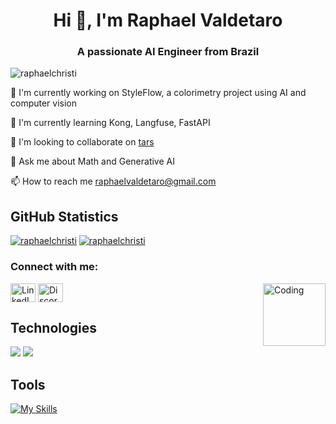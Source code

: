 <h1 align="center">Hi 👋, I'm Raphael Valdetaro</h1>
<h3 align="center">A passionate AI Engineer from Brazil</h3>

<p align="left"> <img src="https://komarev.com/ghpvc/?username=raphaelchristi&label=Profile%20views&color=0e75b6&style=flat" alt="raphaelchristi" /> </p>

🔭 I'm currently working on StyleFlow, a colorimetry project using AI and computer vision

🌱 I'm currently learning Kong, Langfuse, FastAPI

👯 I'm looking to collaborate on [tars](https://github.com/raphaelchristi/tars)

💬 Ask me about Math and Generative AI

📫 How to reach me raphaelvaldetaro@gmail.com

## **GitHub Statistics**
[![raphaelchristi](https://github-readme-stats.vercel.app/api?username=raphaelchristi&theme=radical)](https://github.com/anuraghazra/github-readme-stats)
[![raphaelchristi](https://github-readme-stats.vercel.app/api/top-langs/?username=raphaelchristi&hide=html&layout=compact&theme=radical)](https://github.com/anuraghazra/github-readme-stats)

<h3 align="left">Connect with me:</h3>
<p align="left">
<a href="https://linkedin.com/in/raphael-christi-0a5a2a219/" target="blank"><img align="center" src="https://raw.githubusercontent.com/rahuldkjain/github-profile-readme-generator/master/src/images/icons/Social/linked-in-alt.svg" alt="LinkedIn" height="30" width="40" /></a>
<img align="right" alt="Coding" width="100" src="https://media3.giphy.com/media/v1.Y2lkPTc5MGI3NjExNnEzZ3BxOWgxMW92MWsxdjNia2RieWNkbzU2emN4dHdiMDNuajF2OSZlcD12MV9pbnRlcm5hbF9naWZfYnlfaWQmY3Q9cw/ue7Oh8WdVspgI/giphy.gif">
<a href="https://discord.gg/DHPU7xUaEE" target="blank"><img align="center" src="https://raw.githubusercontent.com/rahuldkjain/github-profile-readme-generator/master/src/images/icons/Social/discord.svg" alt="Discord" height="30" width="40" /></a>
</p>

## **Technologies**  
<p>
    <img src="https://skillicons.dev/icons?i=py,c,haskell,bash,linux,ubuntu,git,selenium" />
    <img src="https://skillicons.dev/icons?i=azure,postgres,docker,fastapi" />
</p>

## **Tools**
[![My Skills](https://skillicons.dev/icons?i=git,github,gitlab,vscode,postman)](https://skillicons.dev)

